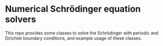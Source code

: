 # Numerical Schrödinger equation solvers

This repo provides some classes to solve the Schrödinger with periodic
and Dirichlet boundary conditions, and example usage of these classes.
